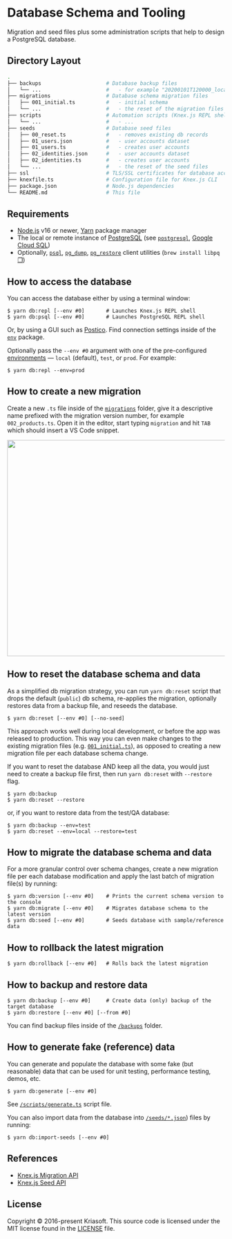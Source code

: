 # Database Schema and Tooling

Migration and seed files plus some administration scripts that help to design
a PostgreSQL database.

## Directory Layout

```bash
.
├── backups                     # Database backup files
│   └── ...                     #   - for example "20200101T120000_local.sql"
├── migrations                  # Database schema migration files
│   ├── 001_initial.ts          #   - initial schema
│   └── ...                     #   - the reset of the migration files
├── scripts                     # Automation scripts (Knex.js REPL shell, etc.)
│   └── ...                     #   - ...
├── seeds                       # Database seed files
│   ├── 00_reset.ts             #   - removes existing db records
│   ├── 01_users.json           #   - user accounts dataset
│   ├── 01_users.ts             #   - creates user accounts
│   ├── 02_identities.json      #   - user accounts dataset
│   ├── 02_identities.ts        #   - creates user accounts
│   └── ...                     #   - the reset of the seed files
├── ssl                         # TLS/SSL certificates for database access
├── knexfile.ts                 # Configuration file for Knex.js CLI
├── package.json                # Node.js dependencies
└── README.md                   # This file
```

## Requirements

- [Node.js](https://nodejs.org/) v16 or newer, [Yarn](https://yarnpkg.com/) package manager
- The local or remote instance of [PostgreSQL](https://www.postgresql.org/) (see [`postgresql`](https://formulae.brew.sh/formula/postgresql), [Google Cloud SQL](https://cloud.google.com/sql))
- Optionally, [`psql`](https://www.postgresql.org/docs/current/app-psql.html), [`pg_dump`](https://www.postgresql.org/docs/current/app-pgdump.html), [`pg_restore`](https://www.postgresql.org/docs/current/app-pgrestore.html) client utilities (`brew install libpq` [❐](https://stackoverflow.com/a/49689589/82686))

## How to access the database

You can access the database either by using a terminal window:

```
$ yarn db:repl [--env #0]       # Launches Knex.js REPL shell
$ yarn db:psql [--env #0]       # Launches PostgreSQL REPL shell
```

Or, by using a GUI such as [Postico](https://eggerapps.at/postico/). Find
connection settings inside of the [`env`](../env) package.

Optionally pass the `--env #0` argument with one of the pre-configured
[environments](../env) — `local` (default), `test`, or `prod`. For example:

```
$ yarn db:repl --env=prod
```

## How to create a new migration

Create a new `.ts` file inside of the [`migrations`](./migrations) folder,
give it a descriptive name prefixed with the migration version number, for
example `002_products.ts`. Open it in the editor, start typing `migration`
and hit `TAB` which should insert a VS Code snippet.

<p align="center"><img src="https://github.com/koistya/files/blob/gh-pages/db-migration.gif?raw=true" width="679" height="501" /></p>

## How to reset the database schema and data

As a simplified db migration strategy, you can run `yarn db:reset` script that
drops the default (`public`) db schema, re-applies the migration, optionally
restores data from a backup file, and reseeds the database.

```
$ yarn db:reset [--env #0] [--no-seed]
```

This approach works well during local development, or before the app was
released to production. This way you can even make changes to the existing
migration files (e.g. [`001_initial.ts`](./migrations/001_initial.ts)), as
opposed to creating a new migration file per each database schema change.

If you want to reset the database AND keep all the data, you would just need
to create a backup file first, then run `yarn db:reset` with `--restore` flag.

```
$ yarn db:backup
$ yarn db:reset --restore
```

or, if you want to restore data from the test/QA database:

```
$ yarn db:backup --env=test
$ yarn db:reset --env=local --restore=test
```

## How to migrate the database schema and data

For a more granular control over schema changes, create a new migration file per
each database modification and apply the last batch of migration file(s) by running:

```
$ yarn db:version [--env #0]    # Prints the current schema version to the console
$ yarn db:migrate [--env #0]    # Migrates database schema to the latest version
$ yarn db:seed [--env #0]       # Seeds database with sample/reference data
```

## How to rollback the latest migration

```
$ yarn db:rollback [--env #0]   # Rolls back the latest migration
```

## How to backup and restore data

```
$ yarn db:backup [--env #0]     # Create data (only) backup of the target database
$ yarn db:restore [--env #0] [--from #0]
```

You can find backup files inside of the [`/backups`](./backups) folder.

## How to generate fake (reference) data

You can generate and populate the database with some fake (but reasonable) data
that can be used for unit testing, performance testing, demos, etc.

```
$ yarn db:generate [--env #0]
```

See [`/scripts/generate.ts`](./scripts/generate.ts) script file.

You can also import data from the database into [`/seeds/*.json`](./seeds))
files by running:

```
$ yarn db:import-seeds [--env #0]
```

## References

- [Knex.js Migration API](https://knexjs.org/#Migrations-API)
- [Knex.js Seed API](https://knexjs.org/#Seeds-API)

## License

Copyright © 2016-present Kriasoft. This source code is licensed under the MIT license found in the
[LICENSE](https://github.com/kriasoft/relay-starter-kit/blob/main/LICENSE) file.
